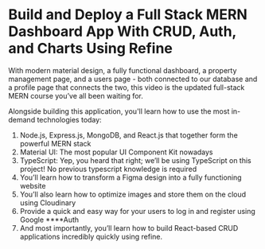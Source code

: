 # Build and Deploy a Full Stack MERN Dashboard App With CRUD, Auth, and Charts Using Refine

With modern material design, a fully functional dashboard, a property management page, and a users page - both connected to our database and a profile page that connects the two, this video is the updated full-stack MERN course you’ve all been waiting for.

Alongside building this application, you'll learn how to use the most in-demand technologies today:

1. Node.js, Express.js, MongoDB, and React.js that together form the powerful MERN stack
2. Material UI: The most popular UI Component Kit nowadays
3. TypeScript: Yep, you heard that right; we’ll be using TypeScript on this project! No previous typescript knowledge is required
4. You’ll learn how to transform a Figma design into a fully functioning website
5. You’ll also learn how to optimize images and store them on the cloud using Cloudinary
6. Provide a quick and easy way for your users to log in and register using Google ****Auth
7. And most importantly, you’ll learn how to build React-based CRUD applications incredibly quickly using refine.
